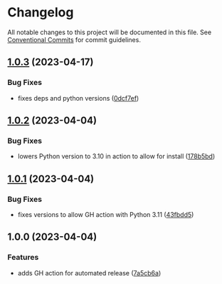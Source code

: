 # Changelog

All notable changes to this project will be documented in this file. See
[Conventional Commits](https://conventionalcommits.org) for commit guidelines.

## [1.0.3](https://github.com/acdh-oeaw/apis_highlighter/compare/v1.0.2...v1.0.3) (2023-04-17)


### Bug Fixes

* fixes deps and python versions ([0dcf7ef](https://github.com/acdh-oeaw/apis_highlighter/commit/0dcf7ef91f4a8097b175c8c2b500be499885e24a))

## [1.0.2](https://github.com/acdh-oeaw/apis_highlighter/compare/v1.0.1...v1.0.2) (2023-04-04)


### Bug Fixes

* lowers Python version to 3.10 in action to allow for install ([178b5bd](https://github.com/acdh-oeaw/apis_highlighter/commit/178b5bdcc0243ad7c4c7983a68ce5cf41986ecf9))

## [1.0.1](https://github.com/acdh-oeaw/apis_highlighter/compare/v1.0.0...v1.0.1) (2023-04-04)


### Bug Fixes

* fixes versions to allow GH action with Python 3.11 ([43fbdd5](https://github.com/acdh-oeaw/apis_highlighter/commit/43fbdd5b9c0c020ba8c3027adb342f7c539598fc))

## 1.0.0 (2023-04-04)


### Features

* adds GH action for automated release ([7a5cb6a](https://github.com/acdh-oeaw/apis_highlighter/commit/7a5cb6a5e683bd6d0e51a21de9ebed53204c4480))
